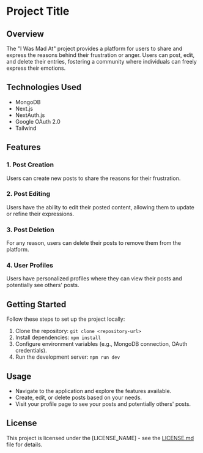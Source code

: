 # Project Title

## Overview

The "I Was Mad At" project provides a platform for users to share and express the reasons behind their frustration or anger. Users can post, edit, and delete their entries, fostering a community where individuals can freely express their emotions.

## Technologies Used

- MongoDB
- Next.js
- NextAuth.js
- Google OAuth 2.0
- Tailwind

## Features

### 1. Post Creation

Users can create new posts to share the reasons for their frustration.

### 2. Post Editing

Users have the ability to edit their posted content, allowing them to update or refine their expressions.

### 3. Post Deletion

For any reason, users can delete their posts to remove them from the platform.

### 4. User Profiles

Users have personalized profiles where they can view their posts and potentially see others' posts.

## Getting Started

Follow these steps to set up the project locally:

1. Clone the repository: `git clone <repository-url>`
2. Install dependencies: `npm install`
3. Configure environment variables (e.g., MongoDB connection, OAuth credentials).
4. Run the development server: `npm run dev`

## Usage

- Navigate to the application and explore the features available.
- Create, edit, or delete posts based on your needs.
- Visit your profile page to see your posts and potentially others' posts.


## License

This project is licensed under the [LICENSE_NAME] - see the [LICENSE.md](LICENSE.md) file for details.

